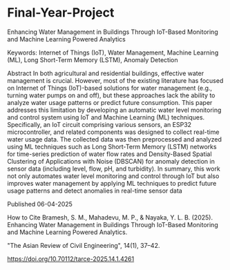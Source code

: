 # Final-Year-Project
Enhancing Water Management in Buildings Through IoT-Based Monitoring and Machine Learning Powered Analytics

Keywords: Internet of Things (IoT), Water Management, Machine Learning (ML), Long Short-Term Memory (LSTM), Anomaly Detection

Abstract
In both agricultural and residential buildings, effective water management is crucial. However, most of the existing literature has focused on Internet of Things (IoT)-based solutions for water management (e.g., turning water pumps on and off), but these approaches lack the ability to analyze water usage patterns or predict future consumption. This paper addresses this limitation by developing an automatic water level monitoring and control system using IoT and Machine Learning (ML) techniques. Specifically, an IoT circuit comprising various sensors, an ESP32 microcontroller, and related components was designed to collect real-time water usage data. The collected data was then preprocessed and analyzed using ML techniques such as Long Short-Term Memory (LSTM) networks for time-series prediction of water flow rates and Density-Based Spatial Clustering of Applications with Noise (DBSCAN) for anomaly detection in sensor data (including level, flow, pH, and turbidity). In summary, this work not only automates water level monitoring and control through IoT but also improves water management by applying ML techniques to predict future usage patterns and detect anomalies in real-time sensor data

Published
06-04-2025

How to Cite
Bramesh, S. M., Mahadevu, M. P., & Nayaka, Y. L. B. (2025). Enhancing Water Management in Buildings Through IoT-Based Monitoring and Machine Learning Powered Analytics. 

"The Asian Review of Civil Engineering", 14(1), 37–42. 

https://doi.org/10.70112/tarce-2025.14.1.4261
